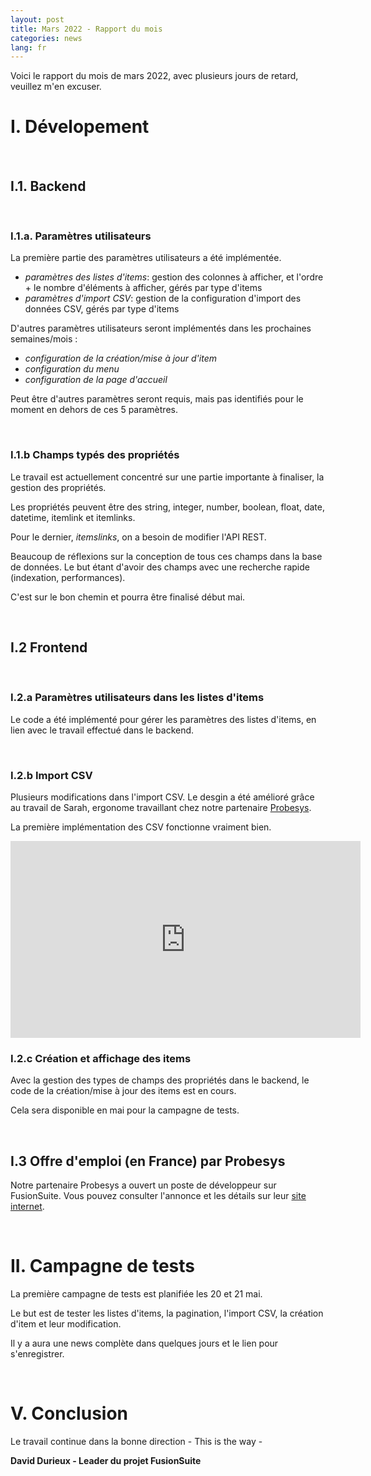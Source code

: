 ```yaml
---
layout: post
title: Mars 2022 - Rapport du mois
categories: news
lang: fr
---
```


Voici le rapport du mois de mars 2022, avec plusieurs jours de retard, veuillez m'en excuser.


# I. Dévelopement

<br>

## I.1. Backend

<br>

### I.1.a. Paramètres utilisateurs

La première partie des paramètres utilisateurs a été implémentée.

* *paramètres des listes d'items*: gestion des colonnes à afficher, et l'ordre + le nombre d'éléments à afficher, gérés par type d'items
* *paramètres d'import CSV*: gestion de la configuration d'import des données CSV, gérés par type d'items


D'autres paramètres utilisateurs seront implémentés dans les prochaines semaines/mois :

* *configuration de la création/mise à jour d'item*
* *configuration du menu*
* *configuration de la page d'accueil*

Peut être d'autres paramètres seront requis, mais pas identifiés pour le moment en dehors de ces 5 paramètres.


<br>

### I.1.b Champs typés des propriétés

Le travail est actuellement concentré sur une partie importante à finaliser, la gestion des propriétés.

Les propriétés peuvent être des string, integer, number, boolean, float, date, datetime, itemlink et itemlinks.

Pour le dernier, *itemslinks*, on a besoin de modifier l'API REST.

Beaucoup de réflexions sur la conception de tous ces champs dans la base de données. Le but étant d'avoir des champs avec une recherche rapide (indexation, performances).

C'est sur le bon chemin et pourra être finalisé début mai.


<br>

## I.2 Frontend


<br>

### I.2.a Paramètres utilisateurs dans les listes d'items

Le code a été implémenté pour gérer les paramètres des listes d'items, en lien avec le travail effectué dans le backend.

<br>

### I.2.b Import CSV

Plusieurs modifications dans l'import CSV. Le desgin a été amélioré grâce au travail de Sarah, ergonome travaillant chez notre partenaire [Probesys](https://www.probesys.com/).

La première implémentation des CSV fonctionne vraiment bien.

<iframe width="560" height="315" src="https://www.youtube.com/embed/SAtcYfFf1ME" title="YouTube video player" frameborder="0" allow="accelerometer; autoplay; clipboard-write; encrypted-media; gyroscope; picture-in-picture" allowfullscreen></iframe>


<br>

### I.2.c Création et affichage des items

Avec la gestion des types de champs des propriétés dans le backend, le code de la création/mise à jour des items est en cours.

Cela sera disponible en mai pour la campagne de tests.


<br>

## I.3 Offre d'emploi (en France) par Probesys

Notre partenaire Probesys a ouvert un poste de développeur sur FusionSuite. Vous pouvez consulter l'annonce et les détails sur leur [site internet](https://www.probesys.com/articles/probesys-recrute-une-leaddev-pour-fusionsuite).


<br>

# II. Campagne de tests

La première campagne de tests est planifiée les 20 et 21 mai.

Le but est de tester les listes d'items, la pagination, l'import CSV, la création d'item et leur modification.

Il y a aura une news complète dans quelques jours et le lien pour s'enregistrer.


<br>

# V. Conclusion

Le travail continue dans la bonne direction - This is the way -



**David Durieux - Leader du projet FusionSuite**
